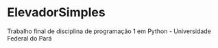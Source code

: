 # ElevadorSimples
Trabalho final de disciplina de programação 1 em Python - Universidade Federal do Pará
